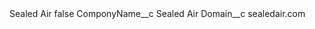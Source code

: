 <?xml version="1.0" encoding="UTF-8"?>
<CustomMetadata xmlns="http://soap.sforce.com/2006/04/metadata" xmlns:xsi="http://www.w3.org/2001/XMLSchema-instance" xmlns:xsd="http://www.w3.org/2001/XMLSchema">
    <label>Sealed Air</label>
    <protected>false</protected>
    <values>
        <field>ComponyName__c</field>
        <value xsi:type="xsd:string">Sealed Air</value>
    </values>
    <values>
        <field>Domain__c</field>
        <value xsi:type="xsd:string">sealedair.com</value>
    </values>
</CustomMetadata>
